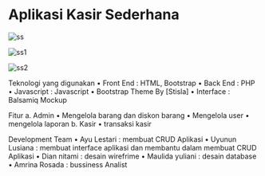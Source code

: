 # Aplikasi Kasir Sederhana

![ss](https://user-images.githubusercontent.com/100013505/178183781-5cf7f5de-ca39-4185-966b-f0afade8aedf.png)

![ss1](https://user-images.githubusercontent.com/100013505/178183790-13fc54d4-03de-4e40-87ce-d8d84efdc66f.png)

![ss2](https://user-images.githubusercontent.com/100013505/178183793-f1144f57-58e3-45d1-842f-e96833d12018.png)

Teknologi yang digunakan
•	Front End : HTML, Bootstrap 
•	Back End : PHP
•	Javascript : Javascript
•	Bootstrap Theme By [Stisla]
•	Interface : Balsamiq Mockup

Fitur
a.	Admin
• Mengelola  barang dan diskon barang
• Mengelola user
• mengelola laporan
b.	Kasir
• transaksi kasir

Development Team
•	Ayu Lestari : membuat CRUD Aplikasi
•	Uyunun Lusiana : membuat interface aplikasi dan membantu dalam membuat CRUD Aplikasi
•	Dian nitami : desain wirefrime
•	Maulida yuliani : desain database
•	Amrina Rosada : bussiness Analist




